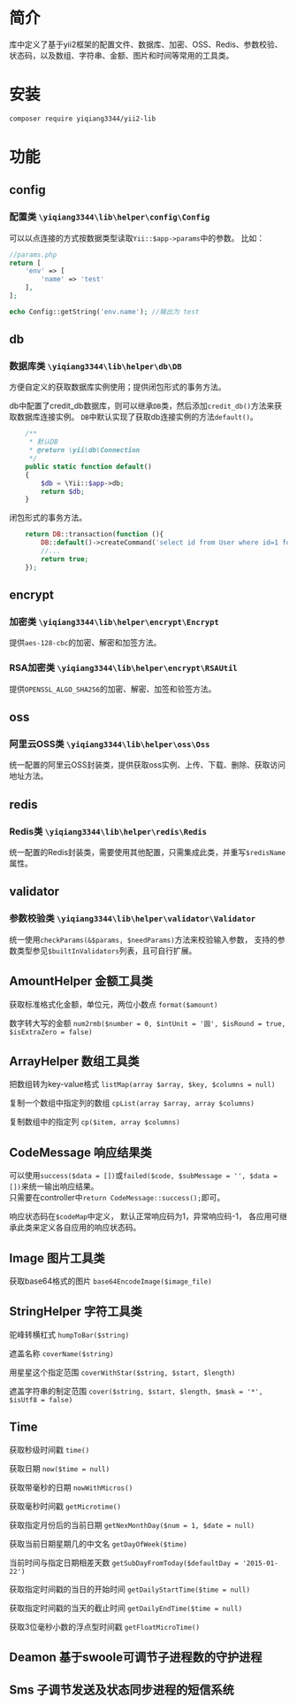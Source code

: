 # 简介
库中定义了基于yii2框架的配置文件、数据库、加密、OSS、Redis、参数校验、状态码，以及数组、字符串、金额、图片和时间等常用的工具类。

# 安装
```bash
composer require yiqiang3344/yii2-lib
```

# 功能
## config
### 配置类 `\yiqiang3344\lib\helper\config\Config`
可以以点连接的方式按数据类型读取`Yii::$app->params`中的参数。
比如：
```php
//params.php
return [
    'env' => [
        'name' => 'test'
    ],
];
```
```php
echo Config::getString('env.name'); //输出为 test
```

## db
### 数据库类 `\yiqiang3344\lib\helper\db\DB`
方便自定义的获取数据库实例使用；提供闭包形式的事务方法。

db中配置了credit_db数据库，则可以继承`DB`类，然后添加`credit_db()`方法来获取数据库连接实例。
`DB`中默认实现了获取db连接实例的方法`default()`。
```php
    /**
     * 默认DB
     * @return \yii\db\Connection
     */
    public static function default()
    {
        $db = \Yii::$app->db;
        return $db;
    }
```

闭包形式的事务方法。
```php
    return DB::transaction(function (){
        DB::default()->createCommand('select id from User where id=1 for update')->execute();
        //...
        return true;
    });
```

## encrypt
### 加密类 `\yiqiang3344\lib\helper\encrypt\Encrypt`
提供`aes-128-cbc`的加密、解密和加签方法。

### RSA加密类 `\yiqiang3344\lib\helper\encrypt\RSAUtil`
提供`OPENSSL_ALGO_SHA256`的加密、解密、加签和验签方法。

## oss
### 阿里云OSS类 `\yiqiang3344\lib\helper\oss\Oss`
统一配置的阿里云OSS封装类，提供获取oss实例、上传、下载、删除、获取访问地址方法。

## redis
### Redis类 `\yiqiang3344\lib\helper\redis\Redis`
统一配置的Redis封装类，需要使用其他配置，只需集成此类，并重写`$redisName`属性。

## validator
### 参数校验类 `\yiqiang3344\lib\helper\validator\Validator`
统一使用`checkParams(&$params, $needParams)`方法来校验输入参数，
支持的参数类型参见`$builtInValidators`列表，且可自行扩展。

## AmountHelper 金额工具类
获取标准格式化金额，单位元，两位小数点 `format($amount)`

数字转大写的金额 `num2rmb($number = 0, $intUnit = '圆', $isRound = true, $isExtraZero = false)`

## ArrayHelper 数组工具类
把数组转为key-value格式 `listMap(array $array, $key, $columns = null)`

复制一个数组中指定列的数组 `cpList(array $array, array $columns)`

复制数组中的指定列 `cp($item, array $columns)`

## CodeMessage 响应结果类
可以使用`success($data = [])`或`failed($code, $subMessage = '', $data = [])`来统一输出响应结果。  
只需要在controller中`return CodeMessage::success();`即可。

响应状态码在`$codeMap`中定义，
默认正常响应码为1，异常响应码-1，
各应用可继承此类来定义各自应用的响应状态码。

## Image 图片工具类
获取base64格式的图片 `base64EncodeImage($image_file)`

## StringHelper 字符工具类
驼峰转横杠式 `humpToBar($string)`

遮盖名称 `coverName($string)`

用星星这个指定范围 `coverWithStar($string, $start, $length)`

遮盖字符串的制定范围 `cover($string, $start, $length, $mask = '*', $isUtf8 = false)`

## Time
获取秒级时间戳 `time()`

获取日期 `now($time = null)`
  
获取带毫秒的日期 `nowWithMicros()`
  
获取毫秒时间戳 `getMicrotime()`
  
获取指定月份后的当前日期 `getNexMonthDay($num = 1, $date = null)`
  
获取当前日期星期几的中文名 `getDayOfWeek($time)`
  
当前时间与指定日期相差天数 `getSubDayFromToday($defaultDay = '2015-01-22')`
  
获取指定时间戳的当日的开始时间 `getDailyStartTime($time = null)`
  
获取指定时间戳的当天的截止时间 `getDailyEndTime($time = null)`

获取3位毫秒小数的浮点型时间戳 `getFloatMicroTime()`

## Deamon 基于swoole可调节子进程数的守护进程

## Sms 子调节发送及状态同步进程的短信系统


